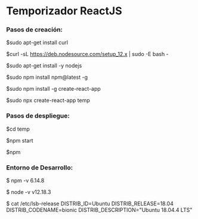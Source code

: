 # Temporizador ReactJS

### Pasos de creación:

$sudo apt-get install curl

$curl -sL https://deb.nodesource.com/setup_12.x | sudo -E bash -

$sudo apt-get install -y nodejs

$sudo npm install npm@latest -g

$sudo npm install -g create-react-app

$sudo npx create-react-app temp

### Pasos de despliegue:

$cd temp

$npm start

$npm 

### Entorno de Desarrollo:

$ npm -v
6.14.8

$ node -v
v12.18.3

$ cat /etc/lsb-release 
DISTRIB_ID=Ubuntu
DISTRIB_RELEASE=18.04
DISTRIB_CODENAME=bionic
DISTRIB_DESCRIPTION="Ubuntu 18.04.4 LTS"


